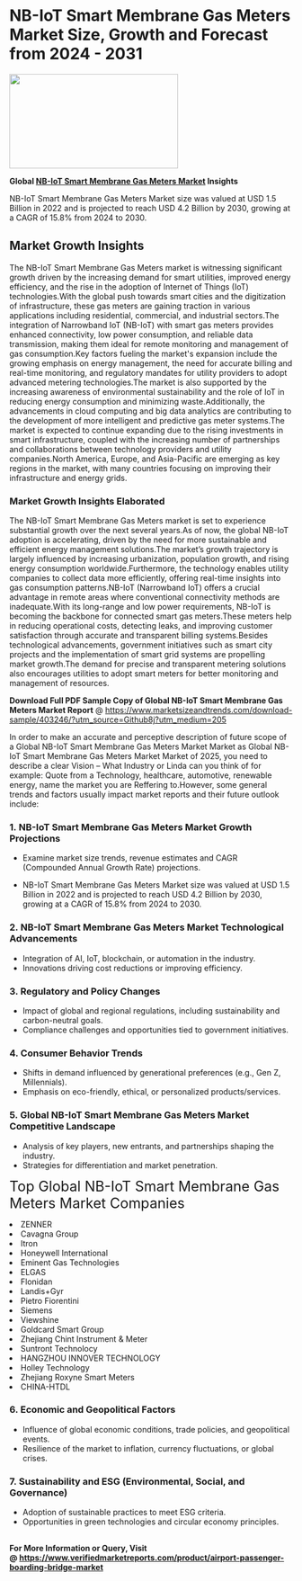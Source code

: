 <H1>NB-IoT Smart Membrane Gas Meters Market Size, Growth and Forecast from 2024 - 2031</H1><img class="aligncenter size-medium wp-image-584254" src="https://thirdeyenews.in/wp-content/uploads/2024/09/Global-Market-Research-300x168.jpeg" alt="" width="300" height="168" /><p><strong>Global&nbsp;<a href="https://www.marketsizeandtrends.com/download-sample/403246/?utm_source=Github8j?utm_medium=205">NB-IoT Smart Membrane Gas Meters Market</a> Insights</strong></p><p>NB-IoT Smart Membrane Gas Meters Market size was valued at USD 1.5 Billion in 2022 and is projected to reach USD 4.2 Billion by 2030, growing at a CAGR of 15.8% from 2024 to 2030.</p><p><h2>Market Growth Insights</h2> The NB-IoT Smart Membrane Gas Meters market is witnessing significant growth driven by the increasing demand for smart utilities, improved energy efficiency, and the rise in the adoption of Internet of Things (IoT) technologies.With the global push towards smart cities and the digitization of infrastructure, these gas meters are gaining traction in various applications including residential, commercial, and industrial sectors.The integration of Narrowband IoT (NB-IoT) with smart gas meters provides enhanced connectivity, low power consumption, and reliable data transmission, making them ideal for remote monitoring and management of gas consumption.Key factors fueling the market's expansion include the growing emphasis on energy management, the need for accurate billing and real-time monitoring, and regulatory mandates for utility providers to adopt advanced metering technologies.The market is also supported by the increasing awareness of environmental sustainability and the role of IoT in reducing energy consumption and minimizing waste.Additionally, the advancements in cloud computing and big data analytics are contributing to the development of more intelligent and predictive gas meter systems.The market is expected to continue expanding due to the rising investments in smart infrastructure, coupled with the increasing number of partnerships and collaborations between technology providers and utility companies.North America, Europe, and Asia-Pacific are emerging as key regions in the market, with many countries focusing on improving their infrastructure and energy grids. <h3>Market Growth Insights Elaborated</h3> The NB-IoT Smart Membrane Gas Meters market is set to experience substantial growth over the next several years.As of now, the global NB-IoT adoption is accelerating, driven by the need for more sustainable and efficient energy management solutions.The market’s growth trajectory is largely influenced by increasing urbanization, population growth, and rising energy consumption worldwide.Furthermore, the technology enables utility companies to collect data more efficiently, offering real-time insights into gas consumption patterns.NB-IoT (Narrowband IoT) offers a crucial advantage in remote areas where conventional connectivity methods are inadequate.With its long-range and low power requirements, NB-IoT is becoming the backbone for connected smart gas meters.These meters help in reducing operational costs, detecting leaks, and improving customer satisfaction through accurate and transparent billing systems.Besides technological advancements, government initiatives such as smart city projects and the implementation of smart grid systems are propelling market growth.The demand for precise and transparent metering solutions also encourages utilities to adopt smart meters for better monitoring and management of resources.</p><p><span class=""><strong>Download Full PDF Sample Copy of Global NB-IoT Smart Membrane Gas Meters Market Report</strong> @ <a href="https://www.marketsizeandtrends.com/download-sample/403246/?utm_source=Github8j?utm_medium=205" target="_blank">https://www.marketsizeandtrends.com/download-sample/403246/?utm_source=Github8j?utm_medium=205</a></span></p><p>In order to make an accurate and perceptive description of future scope of a Global&nbsp;NB-IoT Smart Membrane Gas Meters Market Market as Global&nbsp;NB-IoT Smart Membrane Gas Meters Market Market of 2025, you need to describe a clear Vision &ndash; What Industry or Linda can you think of for example: Quote from a Technology, healthcare, automotive, renewable energy, name the market you are Reffering to.However, some general trends and factors usually impact market reports and their future outlook include:</p><h3>1.&nbsp;<strong>NB-IoT Smart Membrane Gas Meters Market Growth Projections</strong></h3><ul><li>Examine market size trends, revenue estimates and CAGR (Compounded Annual Growth Rate) projections.</li><li><p>NB-IoT Smart Membrane Gas Meters Market size was valued at USD 1.5 Billion in 2022 and is projected to reach USD 4.2 Billion by 2030, growing at a CAGR of 15.8% from 2024 to 2030.</p></li></ul><h3>2.&nbsp;<strong>NB-IoT Smart Membrane Gas Meters Market Technological Advancements</strong></h3><ul><li>Integration of AI, IoT, blockchain, or automation in the industry.</li><li>Innovations driving cost reductions or improving efficiency.</li></ul><h3>3.&nbsp;<strong>Regulatory and Policy Changes</strong></h3><ul><li>Impact of global and regional regulations, including sustainability and carbon-neutral goals.</li><li>Compliance challenges and opportunities tied to government initiatives.</li></ul><h3>4.&nbsp;<strong>Consumer Behavior Trends</strong></h3><ul><li>Shifts in demand influenced by generational preferences (e.g., Gen Z, Millennials).</li><li>Emphasis on eco-friendly, ethical, or personalized products/services.</li></ul><h3>5.&nbsp;<strong>Global NB-IoT Smart Membrane Gas Meters Market Competitive Landscape</strong></h3><ul><li>Analysis of key players, new entrants, and partnerships shaping the industry.</li><li>Strategies for differentiation and market penetration.</li></ul><p data-pm-slice="1 1 []"><span style="color: inherit; font-family: inherit; font-size: 25px;">Top Global NB-IoT Smart Membrane Gas Meters Market Companies</span></p><div class="" data-test-id=""><p><li>ZENNER</li><li> Cavagna Group</li><li> Itron</li><li> Honeywell International</li><li> Eminent Gas Technologies</li><li> ELGAS</li><li> Flonidan</li><li> Landis+Gyr</li><li> Pietro Fiorentini</li><li> Siemens</li><li> Viewshine</li><li> Goldcard Smart Group</li><li> Zhejiang Chint Instrument & Meter</li><li> Suntront Technolocy</li><li> HANGZHOU INNOVER TECHNOLOGY</li><li> Holley Technology</li><li> Zhejiang Roxyne Smart Meters</li><li> CHINA-HTDL</li></p></div><h3>6.&nbsp;<strong>Economic and Geopolitical Factors</strong></h3><ul><li>Influence of global economic conditions, trade policies, and geopolitical events.</li><li>Resilience of the market to inflation, currency fluctuations, or global crises.</li></ul><h3>7.&nbsp;<strong>Sustainability and ESG (Environmental, Social, and Governance)</strong></h3><ul><li>Adoption of sustainable practices to meet ESG criteria.</li><li>Opportunities in green technologies and circular economy principles.</li></ul><h2><strong style="font-size: 14px;">For More Information or Query, Visit @&nbsp;</strong><a style="background-color: #ffffff; font-size: 14px;" href="https://www.marketsizeandtrends.com/report/nb-iot-smart-membrane-gas-meters-market/" target="_blank">https://www.verifiedmarketreports.com/product/airport-passenger-boarding-bridge-market</a></h2>